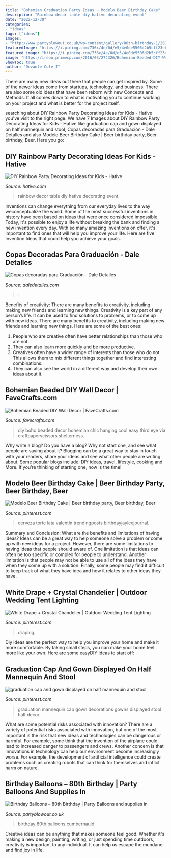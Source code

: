 ```yaml
---
title: "Bohemian Graduation Party Ideas ~ Modelo Beer Birthday Cake"
description: "Rainbow decor table diy hative decorating event"
date: "2022-12-30"
categories:
- "ideas"
tags: ["ideas"]
images:
- "http://www.partyblowout.co.uk/wp-content/gallery/80th-birthday-1/2016-06-11-17.52.57-1.jpg"
featuredImage: "https://i.pinimg.com/736x/4e/0d/e5/4e0de5506d2b5cff23ebc7be28abecef.jpg"
featured_image: "https://i.pinimg.com/736x/4e/0d/e5/4e0de5506d2b5cff23ebc7be28abecef.jpg"
image: "https://irepo.primecp.com/2016/03/274326/Bohemian-Beaded-DIY-Wall-Decor_ExtraLarge700_ID-1579882.jpg?v=1579882"
ShowToc: true
author: "Devante Cole I"
---
```



There are many new ideas out there that people can get inspired by. Some of the newer ideas come from startups, technology, and business. There are also some old ideas that have been reborn with new Concepts and Methods. It all comes down to what is motivating you to continue working on your project and what is better for the project itself.

	

		
searching about DIY Rainbow Party Decorating Ideas for Kids - Hative you've visit to the right page. We have 7 Images about DIY Rainbow Party Decorating Ideas for Kids - Hative like graduation cap and gown displayed on half mannequin and stool, Copas decoradas para Graduación - Dale Detalles and also Modelo Beer Birthday Cake | Beer birthday party, Beer birthday, Beer. Here you go:
		
    
## DIY Rainbow Party Decorating Ideas For Kids - Hative

<img loading=lazy src="https://hative.com/wp-content/uploads/2014/11/diy-rainbow-party-decorating-ideas/5-rainbow-table-decor.jpg" onerror="this.onerror=null;this.src='https://tse1.mm.bing.net/th?id=OIP.nMuxdESfSZj1uaUReL2v-AHaLI&amp;pid=15.1';" alt="DIY Rainbow Party Decorating Ideas for Kids - Hative">

_Source: hative.com_

>rainbow decor table diy hative decorating event. 

	

Inventions can change everything from our everyday lives to the way weconceptualize the world. Some of the most successful inventions in history have been based on ideas that were once considered impossible. Today, it's possible to enjoy a life without breaking the bank and finding a new invention every day. With so many amazing inventions on offer, it's important to find ones that will help you improve your life. Here are five Invention Ideas that could help you achieve your goals.

    
## Copas Decoradas Para Graduación - Dale Detalles

<img loading=lazy src="https://i2.wp.com/www.daledetalles.com/wp-content/uploads/2016/04/copa-para-graduacion1.jpg" onerror="this.onerror=null;this.src='https://tse1.mm.bing.net/th?id=OIP.N-YzMS5RobjEZsV8LRc5NwHaJ5&amp;pid=15.1';" alt="Copas decoradas para Graduación - Dale Detalles">

_Source: daledetalles.com_

>. 

	

Benefits of creativity: There are many benefits to creativity, including making new friends and learning new things.
Creativity is a key part of any person’s life. It can be used to find solutions to problems, or to come up with new ideas. There are many benefits to creativity, including making new friends and learning new things. Here are some of the best ones: 
1. People who are creative often have better relationships than those who are not.
2. They can also learn more quickly and be more productive.
3. Creatives often have a wider range of interests than those who do not. This allows them to mix different things together and find interesting combinations.
4. They can also see the world in a different way and develop their own ideas about it.

    
## Bohemian Beaded DIY Wall Decor | FaveCrafts.com

<img loading=lazy src="https://irepo.primecp.com/2016/03/274326/Bohemian-Beaded-DIY-Wall-Decor_ExtraLarge700_ID-1579882.jpg?v=1579882" onerror="this.onerror=null;this.src='https://tse4.mm.bing.net/th?id=OIP.wgw_sKqnrvs5EwtFc0vRhgHaK4&amp;pid=15.1';" alt="Bohemian Beaded DIY Wall Decor | FaveCrafts.com">

_Source: favecrafts.com_

>diy boho beaded decor bohemian chic hanging cool easy third eye via craftpaperscissors shelterness. 

	

Why write a blog?
Do you have a blog? Why not start one, and see what people are saying about it? Blogging can be a great way to stay in touch with your readers, share your ideas and see what other people are writing about. Some popular blogs include: DIY ideas, travel, lifestyle, cooking and More. If you’re thinking of starting one, now is the time!

    
## Modelo Beer Birthday Cake | Beer Birthday Party, Beer Birthday, Beer

<img loading=lazy src="https://i.pinimg.com/736x/79/5e/75/795e758c0fd044a287d9247841f7008e.jpg" onerror="this.onerror=null;this.src='https://tse4.mm.bing.net/th?id=OIP.hp1rlhCmr4THKzXnBPBNSQHaJ3&amp;pid=15.1';" alt="Modelo Beer Birthday Cake | Beer birthday party, Beer birthday, Beer">

_Source: pinterest.com_

>cerveza torte lata valentín trendingposts birthdayjayleejournal. 

	

Summary and Conclusion: What are the benefits and limitations of having ideas?
Ideas can be a great way to help someone solve a problem or come up with new ideas for a project. However, there are some limitations to having ideas that people should aware of. One limitation is that ideas can often be too specific or complex for people to understand. Another limitation is that people may not be able to use all of the ideas they have when they come up with a solution. Finally, some people may find it difficult to keep track of what they have idea and how it relates to other ideas they have.

    
## White Drape + Crystal Chandelier | Outdoor Wedding Tent Lighting

<img loading=lazy src="https://i.pinimg.com/736x/4e/0d/e5/4e0de5506d2b5cff23ebc7be28abecef.jpg" onerror="this.onerror=null;this.src='https://tse3.mm.bing.net/th?id=OIP.7ok3mevJLJC74adbyOI8-gHaLH&amp;pid=15.1';" alt="White Drape + Crystal Chandelier | Outdoor Wedding Tent Lighting">

_Source: pinterest.com_

>draping. 

	

Diy ideas are the perfect way to help you improve your home and make it more comfortable. By taking small steps, you can make your home feel more like your own. Here are some easyDIY ideas to start off: 

    
## Graduation Cap And Gown Displayed On Half Mannequin And Stool

<img loading=lazy src="https://i.pinimg.com/736x/97/fb/ff/97fbffbd04c34b690e017e6b11c0cdf0.jpg" onerror="this.onerror=null;this.src='https://tse4.mm.bing.net/th?id=OIP.LbUS6mjcUPFk4wAGGO4hwwHaNK&amp;pid=15.1';" alt="graduation cap and gown displayed on half mannequin and stool">

_Source: pinterest.com_

>graduation mannequin cap gown decorations gowns displayed stool half decor. 

	

What are some potential risks associated with innovation?
There are a variety of potential risks associated with innovation, but one of the most important is the risk that new ideas and technologies can be dangerous or harmful. For example, some think that the invention of the airplane could lead to increased danger to passengers and crews. Another concern is that innovations in technology can help our environment become increasingly worse. For example, the development of artificial intelligence could create problems such as creating robots that can think for themselves and inflict harm on nature.

    
## Birthday Balloons – 80th Birthday | Party Balloons And Supplies In

<img loading=lazy src="http://www.partyblowout.co.uk/wp-content/gallery/80th-birthday-1/2016-06-11-17.52.57-1.jpg" onerror="this.onerror=null;this.src='https://tse3.mm.bing.net/th?id=OIP.2XH-E9yEJnJ4DpYh7koEaAAAAA&amp;pid=15.1';" alt="Birthday Balloons – 80th Birthday | Party Balloons and supplies in">

_Source: partyblowout.co.uk_

>birthday 80th balloons cumbernauld. 

	

Creative ideas can be anything that makes someone feel good. Whether it's making a new design, painting, writing, or just spending time outdoors, creativity is important to any individual. It can help us escape the mundane and find joy in life.

